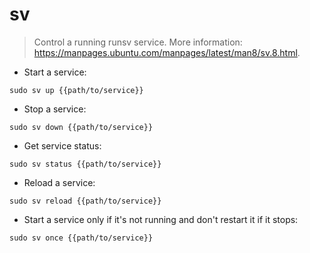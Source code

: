 # sv

> Control a running runsv service.
> More information: <https://manpages.ubuntu.com/manpages/latest/man8/sv.8.html>.

- Start a service:

`sudo sv up {{path/to/service}}`

- Stop a service:

`sudo sv down {{path/to/service}}`

- Get service status:

`sudo sv status {{path/to/service}}`

- Reload a service:

`sudo sv reload {{path/to/service}}`

- Start a service only if it's not running and don't restart it if it stops:

`sudo sv once {{path/to/service}}`

